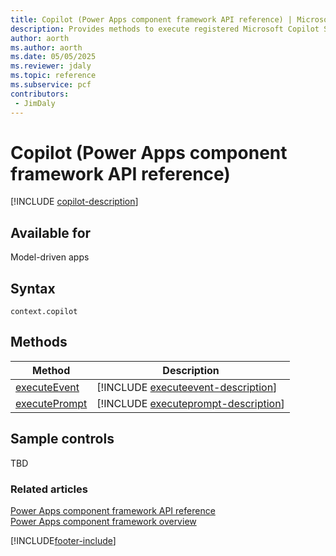 ```yaml
---
title: Copilot (Power Apps component framework API reference) | Microsoft Docs
description: Provides methods to execute registered Microsoft Copilot Studio Topics.
author: aorth
ms.author: aorth
ms.date: 05/05/2025
ms.reviewer: jdaly
ms.topic: reference
ms.subservice: pcf
contributors:
 - JimDaly
---
```


# Copilot (Power Apps component framework API reference)

[!INCLUDE [copilot-description](includes/copilot-description.md)]

## Available for

Model-driven apps

## Syntax

`context.copilot`

## Methods

| Method| Description|
| --- | --- |
| [executeEvent](copilot/executeevent.md) | [!INCLUDE [executeevent-description](copilot/includes/executeevent-description.md)] |
| [executePrompt](copilot/executeprompt.md) | [!INCLUDE [executeprompt-description](copilot/includes/executeprompt-description.md)] |


## Sample controls

TBD

### Related articles

[Power Apps component framework API reference](../reference/index.md)  
[Power Apps component framework overview](../overview.md)

[!INCLUDE[footer-include](../../../includes/footer-banner.md)]
